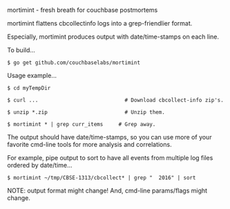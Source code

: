 mortimint - fresh breath for couchbase postmortems

mortimint flattens cbcollectinfo logs into a grep-friendlier format.

Especially, mortimint produces output with date/time-stamps on each line.

To build...

    $ go get github.com/couchbaselabs/mortimint

Usage example...

    $ cd myTempDir
    
    $ curl ...                            # Download cbcollect-info zip's.
    
    $ unzip *.zip                         # Unzip them.
    
    $ mortimint * | grep curr_items     # Grep away.

The output should have date/time-stamps, so you can use more of your
favorite cmd-line tools for more analysis and correlations.

For example, pipe output to sort to have all events from multiple log
files ordered by date/time...

    $ mortimint ~/tmp/CBSE-1313/cbcollect* | grep "  2016" | sort

NOTE: output format might change!  And, cmd-line params/flags might change.